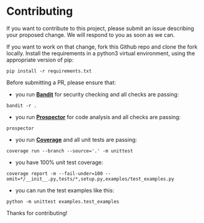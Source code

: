 # Contributing

If you want to contribute to this project, please submit an issue describing your proposed change. We will respond to you as soon as we can.
 
If you want to work on that change, fork this Github repo and clone the fork locally. Install the requirements in a python3 virtual environment, using the appropriate version of pip:

`pip install -r requirements.txt`

Before submitting a PR, please ensure that:

- you run [__Bandit__](https://pypi.org/project/bandit/) for security checking and all checks are passing:

`bandit -r .`
 
- you run [__Prospector__](https://pypi.org/project/prospector/) for code analysis and all checks are passing:

`prospector`

- you run [__Coverage__](https://pypi.org/project/coverage/) and all unit tests are passing:

`coverage run --branch --source='.' -m unittest`

- you have 100% unit test coverage:

`coverage report -m --fail-under=100 --omit=*/__init__.py,tests/*,setup.py,examples/test_examples.py`

- you can run the test examples like this:

`python -m unittest examples.test_examples`

Thanks for contributing!
